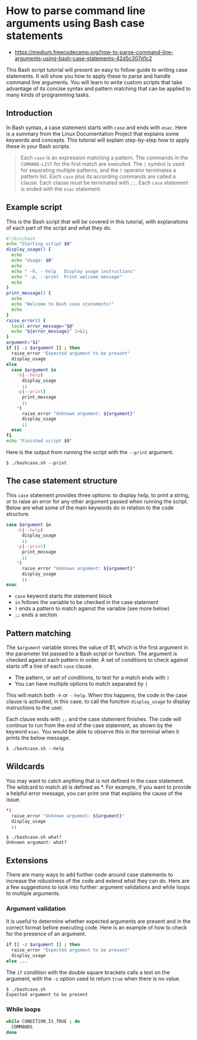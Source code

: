 # How to parse command line arguments using Bash case statements

- https://medium.freecodecamp.org/how-to-parse-command-line-arguments-using-bash-case-statements-42d5c307d1c2

This Bash script tutorial will present an easy to follow guide to writing case statements. It will show you how to apply these to parse and handle command line arguments. You will learn to write custom scripts that take advantage of its concise syntax and pattern matching that can be applied to many kinds of programming tasks.

## Introduction

In Bash syntax, a case statement starts with `case` and ends with `esac`. Here is a summary from the Linux Documentation Project that explains some keywords and concepts. This tutorial will explain step-by-step how to apply these in your Bash scripts.

> Each `case` is an expression matching a pattern. The commands in the `COMMAND-LIST` for the first match are executed. The `|` symbol is used for separating multiple patterns, and the `)` operator terminates a pattern list. Each `case` plus its according commands are called a clause. Each clause must be terminated with `;;`. Each `case` statement is ended with the `esac` statement.

## Example script

This is the Bash script that will be covered in this tutorial, with explanations of each part of the script and what they do.

```sh
#!/bin/bash
echo "Starting sctipt $0"
display_usage() {
  echo
  echo "Usage: $0"
  echo
  echo " -h, --help   Display usage instructions"
  echo " -p, --print  Print welcome message"
  echo
}
print_message() {
  echo
  echo "Welcome to Bash case statements!"
  echo
}
raise_error() {
  local error_message="$@"
  echo "${error_message}" 1>&2;
}
argument="$1"
if [[ -z $argument ]] ; then
  raise_error "Expected argument to be present"
  display_usage
else
  case $argument in
    -h|--help)
      display_usage
      ;;
    -p|--print)
      print_message
      ;;
    *)
      raise_error "Unknown argument: ${argument}"
      display_usage
      ;;
  esac
fi
echo "Finished script $0"
```

Here is the output from running the script with the `--print` argument.

```
$ ./bashcase.sh --print
```

## The case statement structure

This `case` statement provides three options: to display help, to print a string, or to raise an error for any other argument passed when running the script. Below are what some of the main keywords do in relation to the code structure.

```sh
case $argument in
    -h|--help)
      display_usage
      ;;
    -p|--print)
      print_message
      ;;
    *)
      raise_error "Unknown argument: ${argument}"
      display_usage
      ;;
esac
```

- `case` keyword starts the statement block
- `in` follows the variable to be checked in the case statement
- `)` ends a pattern to match against the variable (see more below)
- `;;` ends a section

## Pattern matching

The `$argument` variable stores the value of $1, which is the first argument in the parameter list passed to a Bash script or function. The argument is checked against each pattern in order. A set of conditions to check against starts off a line of each `case` clause.

- The pattern, or set of conditions, to test for a match ends with `)`
- You can have multiple options to match separated by `|`

This will match both `-h` or `--help`. When this happens, the code in the case clause is activated, in this case, to call the function `display_usage` to display instructions to the user.

Each clause ends with `;;` and the case statement finishes. The code will continue to run from the end of the case statement, as shown by the keyword `esac`. You would be able to observe this in the terminal when it prints the below message.

```
$ ./bashcase.sh --help
```

## Wildcards

You may want to catch anything that is not defined in the case statement. The wildcard to match all is defined as *. For example, if you want to provide a helpful error message, you can print one that explains the cause of the issue.

```sh
*)
  raise_error "Unknown argument: ${argument}"
  display_usage
  ;;
```

```
$ ./bashcase.sh what?
Unknown argumant: what?
```

## Extensions

There are many ways to add further code around case statements to increase the robustness of the code and extend what they can do. Here are a few suggestions to look into further: argument validations and while loops to multiple arguments.

### Argument validation

It is useful to determine whether expected arguments are present and in the correct format before executing code. Here is an example of how to check for the presence of an argument.

```sh
if [[ -z $argument ]] ; then
  raise_error "Expected argument to be present"
  display_usage
else ...
```

The `if` condition with the double square brackets calls a test on the argument, with the `-z` option used to return `true` when there is no value.

```
$ ./bashcase.sh
Expected argument to be present
```

### While loops

```sh
while CONDITION_IS_TRUE ; do
  COMMANDS
done
```

